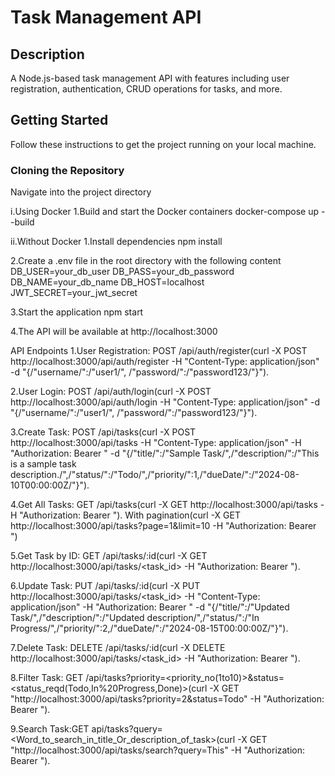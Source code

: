 # Task Management API

## Description

A Node.js-based task management API with features including user registration, authentication, CRUD operations for tasks, and more.

## Getting Started

Follow these instructions to get the project running on your local machine.

### Cloning the Repository

Navigate into the project directory

i.Using Docker
1.Build and start the Docker containers
docker-compose up --build

ii.Without Docker
1.Install dependencies
npm install

2.Create a .env file in the root directory with the following content
DB_USER=your_db_user
DB_PASS=your_db_password
DB_NAME=your_db_name
DB_HOST=localhost
JWT_SECRET=your_jwt_secret

3.Start the application
npm start

4.The API will be available at http://localhost:3000

API Endpoints
1.User Registration: POST /api/auth/register(curl -X POST http://localhost:3000/api/auth/register -H "Content-Type: application/json" -d "{/\"username/\":/\"user1/\", /\"password/\":/\"password123/\"}").

2.User Login: POST /api/auth/login(curl -X POST http://localhost:3000/api/auth/login -H "Content-Type: application/json" -d "{/\"username/\":/\"user1/\", /\"password/\":/\"password123/\"}").

3.Create Task: POST /api/tasks(curl -X POST http://localhost:3000/api/tasks -H "Content-Type: application/json" -H "Authorization: Bearer <JWT-TOKEN>" -d "{/\"title/\":/\"Sample Task/\",/\"description/\":/\"This is a sample task description./\",/\"status/\":/\"Todo/\",/\"priority/\":1,/\"dueDate/\":/\"2024-08-10T00:00:00Z/\"}").

4.Get All Tasks: GET /api/tasks(curl -X GET http://localhost:3000/api/tasks -H "Authorization: Bearer <JWT-TOKEN>").
With pagination(curl -X GET http://localhost:3000/api/tasks?page=1&limit=10 -H "Authorization: Bearer <JWT-TOKEN>")

5.Get Task by ID: GET /api/tasks/:id(curl -X GET http://localhost:3000/api/tasks/<task_id> -H "Authorization: Bearer <JWT-Token>").

6.Update Task: PUT /api/tasks/:id(curl -X PUT http://localhost:3000/api/tasks/<task_id> -H "Content-Type: application/json" -H "Authorization: Bearer <JWT-Token>" -d "{/\"title/\":/\"Updated Task/\",/\"description/\":/\"Updated description/\",/\"status/\":/\"In Progress/\",/\"priority/\":2,/\"dueDate/\":/\"2024-08-15T00:00:00Z/\"}").

7.Delete Task: DELETE /api/tasks/:id(curl -X DELETE http://localhost:3000/api/tasks/<task_id> -H "Authorization: Bearer <JWT-Token>").

8.Filter Task: GET /api/tasks?priority=<priority_no(1to10)>&status=<status_reqd(Todo,In%20Progress,Done)>(curl -X GET "http://localhost:3000/api/tasks?priority=2&status=Todo" -H "Authorization: Bearer <JWT-Token>").

9.Search Task:GET api/tasks?query=<Word_to_search_in_title_Or_description_of_task>(curl -X GET "http://localhost:3000/api/tasks/search?query=This" -H "Authorization: Bearer <JWT-Token>").
